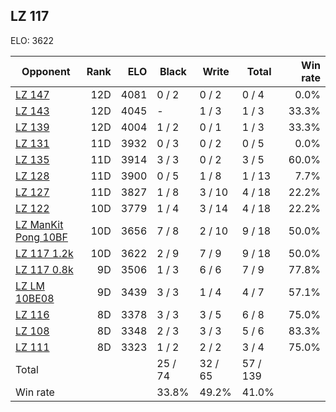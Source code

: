 ## LZ 117 ##

ELO: 3622

Opponent | Rank | ELO | Black | Write | Total | Win rate
---------|-----:|----:|-------|-------|-------|-------:
[LZ 147](LZ%20147.md) | 12D | 4081 | 0 / 2 | 0 / 2 | 0 / 4 | 0.0%
[LZ 143](LZ%20143.md) | 12D | 4045 | - | 1 / 3 | 1 / 3 | 33.3%
[LZ 139](LZ%20139.md) | 12D | 4004 | 1 / 2 | 0 / 1 | 1 / 3 | 33.3%
[LZ 131](LZ%20131.md) | 11D | 3932 | 0 / 3 | 0 / 2 | 0 / 5 | 0.0%
[LZ 135](LZ%20135.md) | 11D | 3914 | 3 / 3 | 0 / 2 | 3 / 5 | 60.0%
[LZ 128](LZ%20128.md) | 11D | 3900 | 0 / 5 | 1 / 8 | 1 / 13 | 7.7%
[LZ 127](LZ%20127.md) | 11D | 3827 | 1 / 8 | 3 / 10 | 4 / 18 | 22.2%
[LZ 122](LZ%20122.md) | 10D | 3779 | 1 / 4 | 3 / 14 | 4 / 18 | 22.2%
[LZ ManKit Pong 10BF](LZ%20ManKit%20Pong%2010BF.md) | 10D | 3656 | 7 / 8 | 2 / 10 | 9 / 18 | 50.0%
[LZ 117 1.2k](LZ%20117%201.2k.md) | 10D | 3622 | 2 / 9 | 7 / 9 | 9 / 18 | 50.0%
[LZ 117 0.8k](LZ%20117%200.8k.md) | 9D | 3506 | 1 / 3 | 6 / 6 | 7 / 9 | 77.8%
[LZ LM 10BE08](LZ%20LM%2010BE08.md) | 9D | 3439 | 3 / 3 | 1 / 4 | 4 / 7 | 57.1%
[LZ 116](LZ%20116.md) | 8D | 3378 | 3 / 3 | 3 / 5 | 6 / 8 | 75.0%
[LZ 108](LZ%20108.md) | 8D | 3348 | 2 / 3 | 3 / 3 | 5 / 6 | 83.3%
[LZ 111](LZ%20111.md) | 8D | 3323 | 1 / 2 | 2 / 2 | 3 / 4 | 75.0%
Total | | | 25 / 74 | 32 / 65 | 57 / 139 | 
Win rate| | | 33.8% | 49.2% | 41.0% | 
